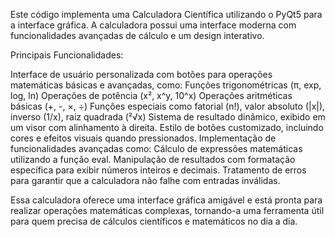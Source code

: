 Este código implementa uma Calculadora Científica utilizando o PyQt5 para a interface gráfica. A calculadora possui uma interface moderna com funcionalidades avançadas de cálculo e um design interativo.

Principais Funcionalidades:

Interface de usuário personalizada com botões para operações matemáticas básicas e avançadas, como:
Funções trigonométricas (π, exp, log, ln)
Operações de potência (x², x^y, 10^x)
Operações aritméticas básicas (+, -, ×, ÷)
Funções especiais como fatorial (n!), valor absoluto (|x|), inverso (1/x), raiz quadrada (²√x)
Sistema de resultado dinâmico, exibido em um visor com alinhamento à direita.
Estilo de botões customizado, incluindo cores e efeitos visuais quando pressionados.
Implementação de funcionalidades avançadas como:
Cálculo de expressões matemáticas utilizando a função eval.
Manipulação de resultados com formatação específica para exibir números inteiros e decimais.
Tratamento de erros para garantir que a calculadora não falhe com entradas inválidas.

Essa calculadora oferece uma interface gráfica amigável e está pronta para realizar operações matemáticas complexas, tornando-a uma ferramenta útil para quem precisa de cálculos científicos e matemáticos no dia a dia.
